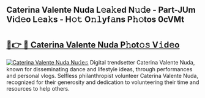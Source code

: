 ## Caterina Valente Nuda L𝚎a𝚔ed N𝚞𝚍e - Part-JUm Vi𝚍𝚎o L𝚎a𝚔s - H𝚘𝚝 O𝚗𝚕yf𝚊ns P𝚑𝚘tos 0cVMt

# <h2><a href="http://kf756g.oniu.top/?m=Caterina+Valente+Nuda">🔗👉 🔴 Caterina Valente Nuda P𝚑ot𝚘𝚜 V𝚒d𝚎o</a></h2>

[![Caterina Valente Nuda Nu𝚍e𝚜](https://i.imgur.com/0qMVB7G.gif)](http://kf756g.oniu.top/?m=Caterina+Valente+Nuda)
Digital trendsetter Caterina Valente Nuda, known for disseminating dance and lifestyle ideas, through performances and personal vlogs. Selfless philanthropist volunteer Caterina Valente Nuda, recognized for their generosity and dedication to volunteering their time and resources to help others.  
